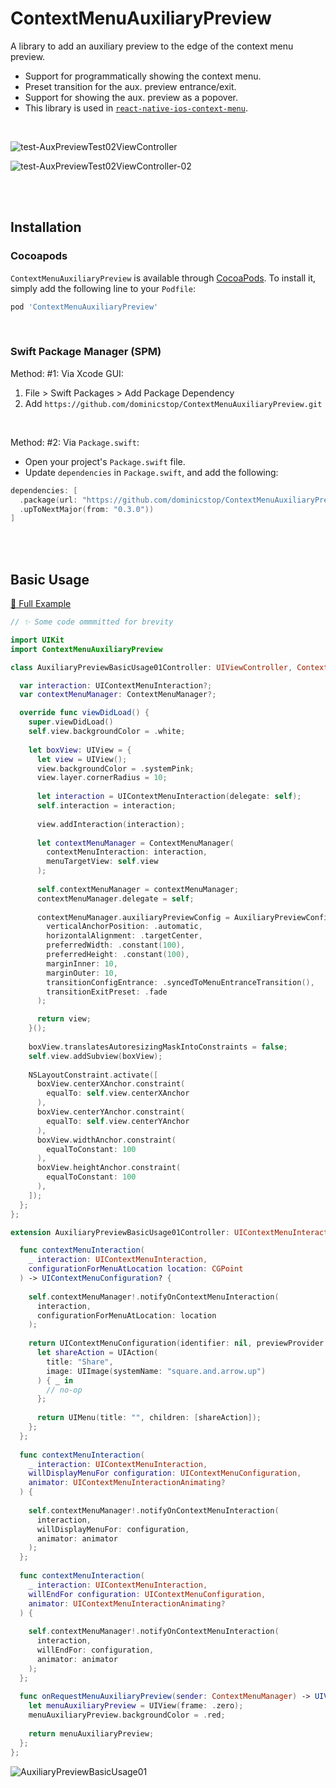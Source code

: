 # ContextMenuAuxiliaryPreview

A library to add an auxiliary preview to the edge of the context menu preview.

* Support for programmatically showing the context menu.
* Preset transition for the aux. preview entrance/exit.
* Support for showing the aux. preview as a popover.
* This library is used in [`react-native-ios-context-menu`](https://github.com/dominicstop/react-native-ios-context-menu).

<br>

![test-AuxPreviewTest02ViewController](./Assets/test-AuxPreviewTest02ViewController-01.gif)

![test-AuxPreviewTest02ViewController-02](./Assets/test-AuxPreviewTest02ViewController-02.gif)

<br><br>

## Installation

### Cocoapods

`ContextMenuAuxiliaryPreview` is available through [CocoaPods](https://cocoapods.org). To install it, simply add the following line to your `Podfile`:

```ruby
pod 'ContextMenuAuxiliaryPreview'
```

<br>

### Swift Package Manager (SPM)

Method: #1: Via Xcode GUI:

1. File > Swift Packages > Add Package Dependency
2. Add `https://github.com/dominicstop/ContextMenuAuxiliaryPreview.git`

<br>

Method: #2: Via `Package.swift`:

* Open your project's `Package.swift` file.
* Update `dependencies` in `Package.swift`, and add the following:

```swift
dependencies: [
  .package(url: "https://github.com/dominicstop/ContextMenuAuxiliaryPreview.git",
  .upToNextMajor(from: "0.3.0"))
]
```

<br><br>

## Basic Usage

[🔗 Full Example](./Example/Examples/AuxiliaryPreviewBasicUsage01Controller.swift)

```swift
// ✨ Some code ommmitted for brevity

import UIKit
import ContextMenuAuxiliaryPreview

class AuxiliaryPreviewBasicUsage01Controller: UIViewController, ContextMenuManagerDelegate {

  var interaction: UIContextMenuInteraction?;
  var contextMenuManager: ContextMenuManager?;

  override func viewDidLoad() {
    super.viewDidLoad()
    self.view.backgroundColor = .white;
    
    let boxView: UIView = {
      let view = UIView();
      view.backgroundColor = .systemPink;
      view.layer.cornerRadius = 10;
      
      let interaction = UIContextMenuInteraction(delegate: self);
      self.interaction = interaction;
      
      view.addInteraction(interaction);
      
      let contextMenuManager = ContextMenuManager(
        contextMenuInteraction: interaction,
        menuTargetView: self.view
      );
      
      self.contextMenuManager = contextMenuManager;
      contextMenuManager.delegate = self;
      
      contextMenuManager.auxiliaryPreviewConfig = AuxiliaryPreviewConfig(
        verticalAnchorPosition: .automatic,
        horizontalAlignment: .targetCenter,
        preferredWidth: .constant(100),
        preferredHeight: .constant(100),
        marginInner: 10,
        marginOuter: 10,
        transitionConfigEntrance: .syncedToMenuEntranceTransition(),
        transitionExitPreset: .fade
      );

      return view;
    }();
    
    boxView.translatesAutoresizingMaskIntoConstraints = false;
    self.view.addSubview(boxView);
    
    NSLayoutConstraint.activate([
      boxView.centerXAnchor.constraint(
        equalTo: self.view.centerXAnchor
      ),
      boxView.centerYAnchor.constraint(
        equalTo: self.view.centerYAnchor
      ),
      boxView.widthAnchor.constraint(
        equalToConstant: 100
      ),
      boxView.heightAnchor.constraint(
        equalToConstant: 100
      ),
    ]);
  };
};

extension AuxiliaryPreviewBasicUsage01Controller: UIContextMenuInteractionDelegate {

  func contextMenuInteraction(
    _ interaction: UIContextMenuInteraction,
    configurationForMenuAtLocation location: CGPoint
  ) -> UIContextMenuConfiguration? {
  
    self.contextMenuManager!.notifyOnContextMenuInteraction(
      interaction,
      configurationForMenuAtLocation: location
    );
    
    return UIContextMenuConfiguration(identifier: nil, previewProvider: nil) { _ -> UIMenu? in
      let shareAction = UIAction(
        title: "Share",
        image: UIImage(systemName: "square.and.arrow.up")
      ) { _ in
        // no-op
      };
      
      return UIMenu(title: "", children: [shareAction]);
    };
  };
  
  func contextMenuInteraction(
    _ interaction: UIContextMenuInteraction,
    willDisplayMenuFor configuration: UIContextMenuConfiguration,
    animator: UIContextMenuInteractionAnimating?
  ) {
    
    self.contextMenuManager!.notifyOnContextMenuInteraction(
      interaction,
      willDisplayMenuFor: configuration,
      animator: animator
    );
  };
  
  func contextMenuInteraction(
    _ interaction: UIContextMenuInteraction,
    willEndFor configuration: UIContextMenuConfiguration,
    animator: UIContextMenuInteractionAnimating?
  ) {
    
    self.contextMenuManager!.notifyOnContextMenuInteraction(
      interaction,
      willEndFor: configuration,
      animator: animator
    );
  };
  
  func onRequestMenuAuxiliaryPreview(sender: ContextMenuManager) -> UIView? {
    let menuAuxiliaryPreview = UIView(frame: .zero);
    menuAuxiliaryPreview.backgroundColor = .red;
    
    return menuAuxiliaryPreview;
  };
};

```

![AuxiliaryPreviewBasicUsage01](./Assets/example-AuxiliaryPreviewBasicUsage01.gif)